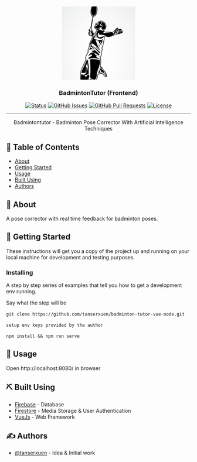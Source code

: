 <p align="center">
  <a href="" rel="noopener">
 <img width=200px height=200px src="https://github.com/tanserxuen/badminton-tutor-vue-node/blob/master/public/images/logo.png" alt="Project logo"></a>
</p>

<h3 align="center">BadmintonTutor (Frontend)</h3>

<div align="center">

[![Status](https://img.shields.io/badge/status-active-success.svg)]()
[![GitHub Issues](https://img.shields.io/github/issues/kylelobo/The-Documentation-Compendium.svg)](https://github.com/kylelobo/The-Documentation-Compendium/issues)
[![GitHub Pull Requests](https://img.shields.io/github/issues-pr/kylelobo/The-Documentation-Compendium.svg)](https://github.com/kylelobo/The-Documentation-Compendium/pulls)
[![License](https://img.shields.io/badge/license-MIT-blue.svg)](/LICENSE)

</div>

---

<p align="center"> Badmintontutor - Badminton Pose Corrector With Artificial Intelligence Techniques
    <br> 
</p>

## 📝 Table of Contents

- [About](#about)
- [Getting Started](#getting_started)
- [Usage](#usage)
- [Built Using](#built_using)
- [Authors](#authors)

## 🧐 About <a name = "about"></a>

A pose corrector with real time feedback for badminton poses.

## 🏁 Getting Started <a name = "getting_started"></a>

These instructions will get you a copy of the project up and running on your local machine for development and testing purposes. 

<!-- ### Prerequisites

What things you need to install the software and how to install them.

```
Give examples
``` -->

### Installing

A step by step series of examples that tell you how to get a development env running.

Say what the step will be

```
git clone https://github.com/tanserxuen/badminton-tutor-vue-node.git
```

```
setup env keys provided by the author
```

```
npm install && npm run serve
```


## 🎈 Usage <a name="usage"></a>

Open http://localhost:8080/ in browser

<!-- ## 🚀 Deployment <a name = "deployment"></a>

Add additional notes about how to deploy this on a live system. -->

## ⛏️ Built Using <a name = "built_using"></a>

- [Firebase](https://firebase.google.com/) - Database
- [Firestore](https://firebase.google.com/docs/firestore) - Media Storage & User Authentication
- [VueJs](https://vuejs.org/) - Web Framework

## ✍️ Authors <a name = "authors"></a>

- [@tanserxuen](https://github.com/tanserxuen) - Idea & Initial work
